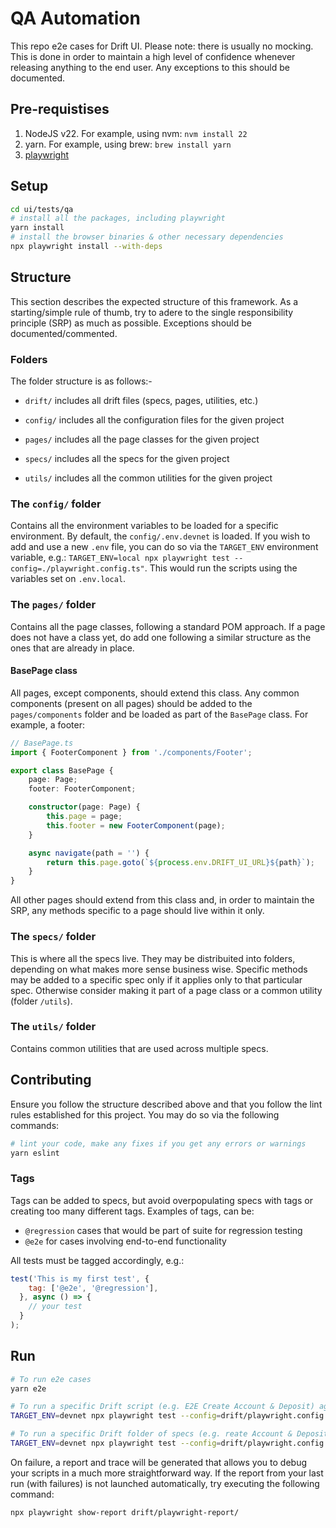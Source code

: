 # QA Automation
This repo e2e cases for Drift UI. 
Please note: there is usually no mocking. This is done in order to maintain a high level of confidence whenever releasing anything to the end user. Any exceptions to this should be documented. 


## Pre-requistises
1. NodeJS v22. For example, using nvm: `nvm install 22`
2. yarn. For example, using brew: `brew install yarn`
3. [playwright](https://playwright.dev/docs/intro)

## Setup
```bash
cd ui/tests/qa
# install all the packages, including playwright
yarn install
# install the browser binaries & other necessary dependencies
npx playwright install --with-deps
```

## Structure
This section describes the expected structure of this framework. As a starting/simple rule of thumb, try to adere to the single responsibility principle (SRP) as much as possible. Exceptions should be documented/commented.


### Folders
The folder structure is as follows:- 
- `drift/` includes all drift files (specs, pages, utilities, etc.)

- `config/` includes all the configuration files for the given project
- `pages/` includes all the page classes for the given project
- `specs/` includes all the specs for the given project
- `utils/` includes all the common utilities for the given project


### The `config/` folder
Contains all the environment variables to be loaded for a specific environment. By default, the `config/.env.devnet` is loaded. If you wish to add and use a new `.env` file, you can do so via the `TARGET_ENV` environment variable, e.g.: `TARGET_ENV=local npx playwright test --config=./playwright.config.ts"`. This would run the scripts using the variables set on `.env.local`.

### The `pages/` folder
Contains all the page classes, following a standard POM approach. If a page does not have a class yet, do add one following a similar structure as the ones that are already in place.

#### BasePage class
All pages, except components, should extend this class. Any common components (present on all pages) should be added to the `pages/components` folder and be loaded as part of the `BasePage` class. For example, a footer:

```typescript
// BasePage.ts
import { FooterComponent } from './components/Footer';

export class BasePage {
    page: Page;
    footer: FooterComponent;

    constructor(page: Page) {
        this.page = page;
        this.footer = new FooterComponent(page);
    }

    async navigate(path = '') {
        return this.page.goto(`${process.env.DRIFT_UI_URL}${path}`);
    }
}
```

All other pages should extend from this class and, in order to maintain the SRP, any methods specific to a page should live within it only.

### The `specs/` folder
This is where all the specs live. They may be distribuited into folders, depending on what makes more sense business wise. Specific methods may be added to a specific spec only if it applies only to that particular spec. Otherwise consider making it part of a page class or a common utility (folder `/utils`).

### The `utils/` folder

Contains common utilities that are used across multiple specs.

## Contributing
Ensure you follow the structure described above and that you follow the lint rules established for this project. You may do so via the following commands:

```bash
# lint your code, make any fixes if you get any errors or warnings
yarn eslint
```

### Tags
Tags can be added to specs, but avoid overpopulating specs with tags or creating too many different tags. Examples of tags, can be:
- `@regression` cases that would be part of suite for regression testing
- `@e2e` for cases involving end-to-end functionality

All tests must be tagged accordingly, e.g.: 
```js
test('This is my first test', {
    tag: ['@e2e', '@regression'],
  }, async () => {
    // your test
  }
);
```
## Run
```bash
# To run e2e cases
yarn e2e

# To run a specific Drift script (e.g. E2E Create Account & Deposit) against devnet environment
TARGET_ENV=devnet npx playwright test --config=drift/playwright.config.ts --workers=2  --project=chromium --trace on --retries=1 -g 'E2E Create Account & Deposit'

# To run a specific Drift folder of specs (e.g. reate Account & Deposit) against devnet environment
TARGET_ENV=devnet npx playwright test --config=drift/playwright.config.ts --workers=2  --project=chromium --trace on --retries=1 drift/specs/createAccountAndDeposit.spec.ts
```

On failure, a report and trace will be generated that allows you to debug your scripts in a much more straightforward way. If the report from your last run (with failures) is not launched automatically, try executing the following command:

```bash
npx playwright show-report drift/playwright-report/
```
